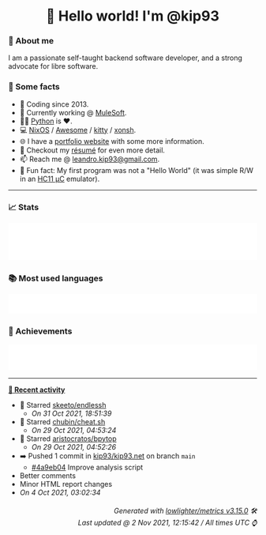 <!-- README template, populated using this https://github.com/kip93/kip93/blob/main/.github/workflows/readme.yml. -->

<h1 align="center">👋 Hello world! I'm @kip93</h1> <!-- LOGIN => username -->

### 👤 About me

I am a passionate self-taught backend software developer, and a strong advocate for libre software.

### 💬 Some facts

* 📅 Coding since 2013.
* 💼 Currently working @ [MuleSoft](https://github.com/mulesoft/).
* 👨‍💻 [Python](https://github.com/search?q=user%3Akip93&l=python) is ❤️. <!-- LOGIN => username -->
* 💻 [NixOS](https://github.com/NixOS/) / [Awesome](https://github.com/awesomeWM/) / [kitty](https://github.com/kovidgoyal/kitty/) / [xonsh](https://github.com/xonsh/).
* 🌐 I have a [portfolio website](https://kip93.net/) with some more information.
* 📝 Checkout my [résumé](https://kip93.net/resume/) for even more detail.
* 📫 Reach me @ [leandro.kip93@gmail.com](mailto:leandro.kip93@gmail.com).
* 🎲 Fun fact: My first program was not a "Hello World" (it was simple R/W in an [HC11 µC](https://en.wikipedia.org/wiki/68HC11) emulator).

---------------------------------------------------------------------------------------------------------------------------------------------------------------------------------

### 📈 Stats

![](./stats.svg)

### 📚 Most used languages <!-- by percentage, in decreasing order -->

![](./languages.svg)

### 🏅 Achievements

![](./achievements.svg)

---------------------------------------------------------------------------------------------------------------------------------------------------------------------------------

**[📰 Recent activity](https://github.com/kip93)**
* 🌟 Starred [skeeto/endlessh](https://github.com/skeeto/endlessh)
  * *On 31 Oct 2021, 18:51:39*
* 🌟 Starred [chubin/cheat.sh](https://github.com/chubin/cheat.sh)
  * *On 29 Oct 2021, 04:53:24*
* 🌟 Starred [aristocratos/bpytop](https://github.com/aristocratos/bpytop)
  * *On 29 Oct 2021, 04:52:26*
* ➡️ Pushed 1 commit in [kip93/kip93.net](https://github.com/kip93/kip93.net) on branch `main`
  * [#4a9eb04](https://github.com/kip93/kip93.net/commit/4a9eb04) Improve analysis script
 * Better comments
 * Minor HTML report changes
  * *On 4 Oct 2021, 03:02:34*
 <!-- Last activity -->


<h6 align="right"><em>
    Generated with <a href="https://github.com/lowlighter/metrics/tree/latest/">lowlighter/metrics v3.15.0</a> 🛠️<br> <!-- VERSION => MAJOR.minor.patch -->
    Last updated @ 2 Nov 2021, 12:15:42 / All times UTC ⌚ <!-- meta.generated => DD/MM/YYYY, hh:mm -->
</em></h6>
